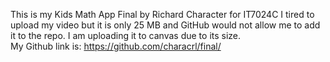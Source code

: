 This is my Kids Math App Final by Richard Character for IT7024C
I tired to upload my video but it is only 25 MB and GitHub would not allow me to add it to the repo. 
I am uploading it to canvas due to its size.  
My Github link is: https://github.com/characrl/final/
